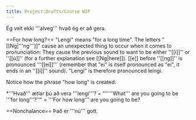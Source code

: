 ```yaml
---
title: Project:Drafts/Course WIP
---
```


Ég veit ekki '''alveg''' hvað ég er að gera.

==For how long?==
"Lengi" means "for a long time". The letters "[[Ng|'''ng''']]" cause an unexpected thing to occur when it comes to pronunciation: They cause the previous sound to want to be either ''[[í]]'' or ''[[ú]]'' (for a further explanation see [[Ng|here]]). [[e]] before ''[[ng]]'' is pronounced '''[[ei]]''' (remember that "ei" is itself pronounced as "eí", it ends in an ''[[í]]'' sound). "Lengi" is therefore pronounced <pron>leíngi</pron>.

Notice how the phrase "how long" is created:

*'''Hvað''' ætlar þú að vera '''lengi'''? = "'''''What''' are you going to be '''for long'''?''" = '''For how long''' are you going to be?

==Nonchalance==
Það er '''nú''' gott.